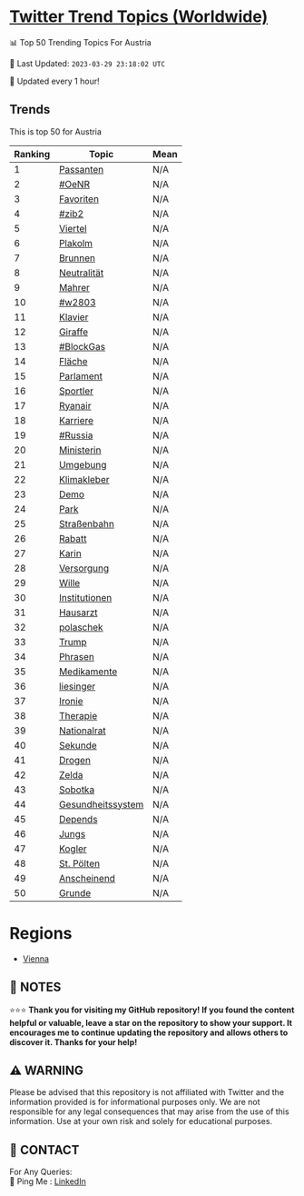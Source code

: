 [Twitter Trend Topics (Worldwide)](https://github.com/ErcinDedeoglu/Twitter-Trend-Topics)
==========


📊 Top 50 Trending Topics For Austria

📆 Last Updated: `2023-03-29 23:18:02 UTC`

🔧 Updated every 1 hour!


## Trends

This is top 50 for Austria

| Ranking | Topic | Mean |
| ------- | ------------ | ------------ |
| 1 | [Passanten](http://twitter.com/search?q=Passanten) | N/A |
| 2 | [#OeNR](http://twitter.com/search?q=%23OeNR) | N/A |
| 3 | [Favoriten](http://twitter.com/search?q=Favoriten) | N/A |
| 4 | [#zib2](http://twitter.com/search?q=%23zib2) | N/A |
| 5 | [Viertel](http://twitter.com/search?q=Viertel) | N/A |
| 6 | [Plakolm](http://twitter.com/search?q=Plakolm) | N/A |
| 7 | [Brunnen](http://twitter.com/search?q=Brunnen) | N/A |
| 8 | [Neutralität](http://twitter.com/search?q=Neutralit%c3%a4t) | N/A |
| 9 | [Mahrer](http://twitter.com/search?q=Mahrer) | N/A |
| 10 | [#w2803](http://twitter.com/search?q=%23w2803) | N/A |
| 11 | [Klavier](http://twitter.com/search?q=Klavier) | N/A |
| 12 | [Giraffe](http://twitter.com/search?q=Giraffe) | N/A |
| 13 | [#BlockGas](http://twitter.com/search?q=%23BlockGas) | N/A |
| 14 | [Fläche](http://twitter.com/search?q=Fl%c3%a4che) | N/A |
| 15 | [Parlament](http://twitter.com/search?q=Parlament) | N/A |
| 16 | [Sportler](http://twitter.com/search?q=Sportler) | N/A |
| 17 | [Ryanair](http://twitter.com/search?q=Ryanair) | N/A |
| 18 | [Karriere](http://twitter.com/search?q=Karriere) | N/A |
| 19 | [#Russia](http://twitter.com/search?q=%23Russia) | N/A |
| 20 | [Ministerin](http://twitter.com/search?q=Ministerin) | N/A |
| 21 | [Umgebung](http://twitter.com/search?q=Umgebung) | N/A |
| 22 | [Klimakleber](http://twitter.com/search?q=Klimakleber) | N/A |
| 23 | [Demo](http://twitter.com/search?q=Demo) | N/A |
| 24 | [Park](http://twitter.com/search?q=Park) | N/A |
| 25 | [Straßenbahn](http://twitter.com/search?q=Stra%c3%9fenbahn) | N/A |
| 26 | [Rabatt](http://twitter.com/search?q=Rabatt) | N/A |
| 27 | [Karin](http://twitter.com/search?q=Karin) | N/A |
| 28 | [Versorgung](http://twitter.com/search?q=Versorgung) | N/A |
| 29 | [Wille](http://twitter.com/search?q=Wille) | N/A |
| 30 | [Institutionen](http://twitter.com/search?q=Institutionen) | N/A |
| 31 | [Hausarzt](http://twitter.com/search?q=Hausarzt) | N/A |
| 32 | [polaschek](http://twitter.com/search?q=polaschek) | N/A |
| 33 | [Trump](http://twitter.com/search?q=Trump) | N/A |
| 34 | [Phrasen](http://twitter.com/search?q=Phrasen) | N/A |
| 35 | [Medikamente](http://twitter.com/search?q=Medikamente) | N/A |
| 36 | [liesinger](http://twitter.com/search?q=liesinger) | N/A |
| 37 | [Ironie](http://twitter.com/search?q=Ironie) | N/A |
| 38 | [Therapie](http://twitter.com/search?q=Therapie) | N/A |
| 39 | [Nationalrat](http://twitter.com/search?q=Nationalrat) | N/A |
| 40 | [Sekunde](http://twitter.com/search?q=Sekunde) | N/A |
| 41 | [Drogen](http://twitter.com/search?q=Drogen) | N/A |
| 42 | [Zelda](http://twitter.com/search?q=Zelda) | N/A |
| 43 | [Sobotka](http://twitter.com/search?q=Sobotka) | N/A |
| 44 | [Gesundheitssystem](http://twitter.com/search?q=Gesundheitssystem) | N/A |
| 45 | [Depends](http://twitter.com/search?q=Depends) | N/A |
| 46 | [Jungs](http://twitter.com/search?q=Jungs) | N/A |
| 47 | [Kogler](http://twitter.com/search?q=Kogler) | N/A |
| 48 | [St. Pölten](http://twitter.com/search?q=St.+P%c3%b6lten) | N/A |
| 49 | [Anscheinend](http://twitter.com/search?q=Anscheinend) | N/A |
| 50 | [Grunde](http://twitter.com/search?q=Grunde) | N/A |



# Regions

* [Vienna](</Austria/Vienna.md>)



## 📝 NOTES

⭐⭐⭐ **Thank you for visiting my GitHub repository! If you found the content helpful or valuable, leave a star on the repository to show your support. It encourages me to continue updating the repository and allows others to discover it. Thanks for your help!**


## ⚠️ WARNING

Please be advised that this repository is not affiliated with Twitter and the information provided is for informational purposes only. We are not responsible for any legal consequences that may arise from the use of this information. Use at your own risk and solely for educational purposes.


## 📨 CONTACT

 For Any Queries:  
            🏓 Ping Me : [LinkedIn](https://www.linkedin.com/in/ercindedeoglu/)
